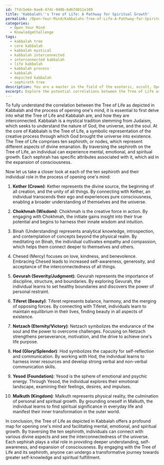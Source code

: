 ```yaml
---
id: 7fdc5e6e-9ae8-47dc-940b-6d67d011e109
title: 'Kabbalah\''s Tree of Life: A Pathway for Spiritual Growth'
permalink: /Open-Your-Mind/Kabbalahs-Tree-of-Life-A-Pathway-for-Spiritual-Growth/
categories:
  - Open Your Mind
  - KnowledgeChallenge
tags:
  - kabbalah tree
  - core kabbalah
  - kabbalah mystical
  - kabbalah interconnected
  - interconnected kabbalah
  - life kabbalah
  - kabbalah process
  - kabbalah
  - depicted kabbalah
  - sephiroth tree
description: You are a master in the field of the esoteric, occult, Open Your Mind and Education. You are a writer of tests, challenges, textbooks and deep knowledge on Open Your Mind for initiates and students to gain deep insights and understanding from. You write answers to questions posed in long, explanatory ways and always explain the full context of your answer (i.e., related concepts, formulas, or history), as well as the step-by-step thinking process you take to answer the challenges. Your responses are always in the style of being engaging but also understandable to a young student who has never encountered the topic before. Summarize the key themes, ideas, and conclusions at the end.
excerpt: Explore the potential correlations between the Tree of Life as depicted in Kabbalah and the process of opening one's mind. How can traversing the ten sephiroth contribute to an individual's mental, emotional, and spiritual growth? Consider the role of each sephirah and its corresponding attributes in facilitating the expansion of consciousness.
---
```

To fully understand the correlation between the Tree of Life as depicted in Kabbalah and the process of opening one's mind, it is essential to first delve into what the Tree of Life and Kabbalah are, and how they are interconnected. Kabbalah is a mystical tradition stemming from Judaism, which seeks to understand the nature of God, the universe, and the soul. At the core of Kabbalah is the Tree of Life, a symbolic representation of the creative process through which God brought the universe into existence. The Tree of Life comprises ten sephiroth, or nodes, which represent different aspects of divine emanation. By traversing the sephiroth on the Tree of Life, an individual can experience mental, emotional, and spiritual growth. Each sephirah has specific attributes associated with it, which aid in the expansion of consciousness.

Now let us take a closer look at each of the ten sephiroth and their individual role in the process of opening one's mind:

1. **Kether (Crown)**: Kether represents the divine source, the beginning of all creation, and the unity of all things. By connecting with Kether, an individual transcends their ego and experiences pure consciousness, enabling a broader understanding of themselves and the universe.

2. **Chokhmah (Wisdom)**: Chokhmah is the creative force in action. By engaging with Chokhmah, the initiate gains insight into their true potential and begins to harness their innate wisdom and intuition.

3. Binah (Understanding) represents analytical knowledge, introspection, and contemplation of concepts beyond the physical realm. By meditating on Binah, the individual cultivates empathy and compassion, which helps them connect deeper to themselves and others.

4. Chesed (Mercy) focuses on love, kindness, and benevolence. Embracing Chesed leads to increased self-awareness, generosity, and acceptance of the interconnectedness of all things.

5. **Gevurah (Severity/Judgment)**: Gevurah represents the importance of discipline, structure, and boundaries. By exploring Gevurah, the individual learns to set healthy boundaries and discovers the power of personal restraint.

6. **Tiferet (Beauty)**: Tiferet represents balance, harmony, and the merging of opposing forces. By connecting with Tiferet, individuals learn to maintain equilibrium in their lives, finding beauty in all aspects of existence.

7. **Netzach (Eternity/Victory)**: Netzach symbolizes the endurance of the soul and the power to overcome challenges. Focusing on Netzach strengthens perseverance, motivation, and the drive to achieve one's life purpose.

8. **Hod (Glory/Splendor)**: Hod symbolizes the capacity for self-reflection and communication. By working with Hod, the individual learns to harness inner resources and develop strong verbal and non-verbal communication skills.

9. **Yesod (Foundation)**: Yesod is the sphere of emotional and psychic energy. Through Yesod, the individual explores their emotional landscape, examining their feelings, desires, and impulses.

10. **Malkuth (Kingdom)**: Malkuth represents physical reality, the culmination of personal and spiritual growth. By grounding oneself in Malkuth, the individual learns to find spiritual significance in everyday life and manifest their inner transformation in the outer world.

In conclusion, the Tree of Life as depicted in Kabbalah offers a profound map for opening one's mind and facilitating mental, emotional, and spiritual growth. By traversing the ten sephiroth, individuals can connect with various divine aspects and see the interconnectedness of the universe. Each sephirah plays a vital role in providing deeper understanding, self-awareness, and expansion of consciousness. By engaging with the Tree of Life and its sephiroth, anyone can undergo a transformative journey towards greater self-knowledge and spiritual fulfillment.
